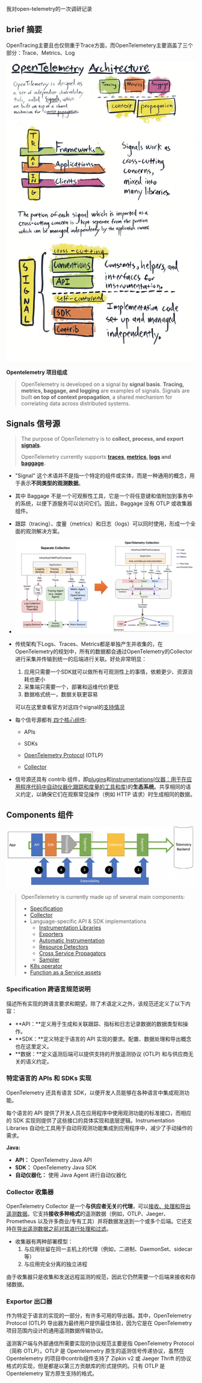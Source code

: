  
我对open-telemetry的一次调研记录

## brief 摘要

OpenTracing主要且也仅侧重于Trace方面，而OpenTelemetery主要涵盖了三个部分：Trace、Metrics、Log

![Cross cutting concerns](./assets/architecture.png)



**Opentelemetry 项目组成**

> OpenTelemetry is developed on a signal by **signal basis**. **Tracing, metrics, baggage, and logging** are examples of signals. Signals are built **on top of context propagation**, a shared mechanism for correlating data across distributed systems.

## Signals 信号源

> The purpose of OpenTelemetry is to **collect, process, and export [signals](https://opentelemetry.io/docs/specs/otel/glossary/#signals).**
>
> OpenTelemetry currently supports **[traces](https://opentelemetry.io/docs/concepts/signals/traces), [metrics](https://opentelemetry.io/docs/concepts/signals/metrics), [logs](https://opentelemetry.io/docs/concepts/signals/logs) and [baggage](https://opentelemetry.io/docs/concepts/signals/baggage).** 

- "Signal" 这个术语并不是指一个特定的组件或实体，而是一种通用的概念，用于表示**不同类型的观测数据**。

- 其中 Baggage 不是一个可观察性工具，它是一个将任意键和值附加到事务中的系统，以便下游服务可以访问它们。因此，Baggage 没有 OTLP 或收集器组件。

- 跟踪（tracing）、度量（metrics）和日志（logs）可以同时使用，形成一个全面的观测解决方案。

- ![](./assets/1615358153662-47637834-4b53-40e4-bbad-7b2fe2ecfff4.png)

- 传统架构下Logs、Traces、Metrics都是单独产生并收集的，在OpenTelemetry的规划中，所有的数据都会通过OpenTelemetry的Collector进行采集并传输到统一的后端进行关联。好处非常明显：

  1. 应用只需要一个SDK就可以做所有可观测性上的事情，依赖更少、资源消耗也更小
  2. 采集端只需要一个，部署和运维代价更低
  3. 数据格式统一，数据关联更容易

  可以在这里查看官方对这四个signal的[支持情况](https://opentelemetry.io/docs/specs/status/#current-status)

- 每个信号源都有[ 四个核心组件](https://opentelemetry.io/docs/concepts/components/):

  - APIs

  - SDKs

  - [OpenTelemetry Protocol](https://opentelemetry.io/docs/specs/otlp/) (OTLP) 

  - [Collector](https://opentelemetry.io/docs/collector/)

- 信号源还具有 contrib 组件，即<u>plugins</u>和<u>instrumentations(仪器：用于在应用程序代码中自动仪器化跟踪和度量的工具和库)</u>的**生态系统**。共享相同的语义约定，以确保它们在观察常见操作（例如 HTTP 请求）时生成相同的数据。

## Components 组件

![](./assets/0*tqS16AL_FgRvhVRs.png)

> OpenTelemetry is currently made up of several main components:
>
> - [Specification](https://opentelemetry.io/docs/concepts/components/#specification)
> - [Collector](https://opentelemetry.io/docs/concepts/components/#collector)
> - Language-specific API & SDK implementations
>   - [Instrumentation Libraries](https://opentelemetry.io/docs/concepts/components/#instrumentation-libraries)
>   - [Exporters](https://opentelemetry.io/docs/concepts/components/#exporters)
>   - [Automatic Instrumentation](https://opentelemetry.io/docs/concepts/components/#automatic-instrumentation)
>   - [Resource Detectors](https://opentelemetry.io/docs/concepts/components/#resource-detectors)
>   - [Cross Service Propagators](https://opentelemetry.io/docs/concepts/components/#cross-service-propagators)
>   - [Sampler](https://opentelemetry.io/docs/concepts/components/#sampler)
> - [K8s operator](https://opentelemetry.io/docs/concepts/components/#k8s-operator)
> - [Function as a Service assets](https://opentelemetry.io/docs/concepts/components/#function-as-a-service-assets)

### Specification **跨语言规范说明**

描述所有实现的跨语言要求和期望。除了术语定义之外，该规范还定义了以下内容：

- **API：**定义用于生成和关联跟踪、指标和日志记录数据的数据类型和操作。
- **SDK：**定义特定于语言的 API 实现的要求。配置、数据处理和导出概念也在这里定义。
- **数据：**定义遥测后端可以提供支持的开放遥测协议 (OTLP) 和与供应商无关的语义约定。

### 特定语言的 APIs 和 SDKs 实现

OpenTelemetry 还具有语言 SDK，以便开发人员能够在各种语言中集成观测功能。

每个语言的 API 提供了开发人员在应用程序中使用观测功能的标准接口，而相应的 SDK 实现则提供了这些接口的具体实现和底层逻辑。Instrumentation Libraries 自动化工具用于自动将观测功能集成到应用程序中，减少了手动操作的需求。

**Java:**

- **API：** OpenTelemetry Java API
- **SDK：** OpenTelemetry Java SDK
- **自动仪器化：** 使用 Java Agent 进行自动仪器化

### Collector 收集器

OpenTelemetry Collector 是一个**与供应者无关**的**代理**，可以<u>接收、处理和导出遥测数据</u>。它支持**接收多种格式**的遥测数据（例如，OTLP、Jaeger、Prometheus 以及许多商业/专有工具）并将数据发送到一个或多个后端。它还支持<u>在导出遥测数据之前对其进行处理和过滤</u>。

- 收集器有两种部署模型：
  1. 与应用驻留在同一主机上的代理（例如，二进制、DaemonSet、sidecar 等）
  2. 与应用完全分离的独立进程

由于收集器只是收集和发送远程监测的规范，因此它仍然需要一个后端来接收和存储数据。

### Exportor 出口器

作为特定于语言的实现的一部分，有许多可用的导出器。其中，OpenTelemetry Protocol (OTLP) 导出器为最终用户提供最佳体验，因为它是在 OpenTelemetry 项目范围内设计的通用遥测数据传输协议。

遥测客户端与外部通信所需要实现的协议规范主要是指 OpenTelemetry Protocol （简称 OTLP）。OTLP 是 Opentelemetry 原生的遥测信号传递协议，虽然在 Opentelemetry 的项目中contrib组件支持了 Zipkin v2 或 Jaeger Thrift 的协议格式的实现，但是都是以第三方贡献库的形式提供的。只有 OTLP 是 Opentelemetry 官方原生支持的格式。